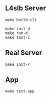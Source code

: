## L4slb Server

```
make build-cli

make init-d
make run-d
make test-c
```

## Real Server

```
make init-r
```

## App

```
make test-app
```

